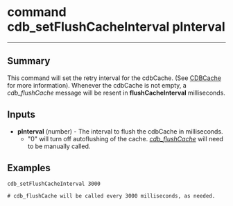 # command cdb_setFlushCacheInterval pInterval
---

## Summary
This command will set the retry interval for the cdbCache. (See [CDBCache](CDBCache.md) for more information). Whenever the cdbCache is not empty, a *cdb_flushCache* message will be resent in **flushCacheInterval** milliseconds.

## Inputs
* **pInterval** (number) - The interval to flush the cdbCache in milliseconds. 
	* "0" will turn off autoflushing of the cache. [*cdb_flushCache*](FlushCache.md) will need to be manually called.


## Examples
```
cdb_setFlushCacheInterval 3000

# cdb_flushCache will be called every 3000 milliseconds, as needed.
``` 